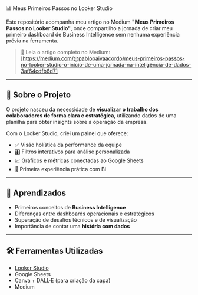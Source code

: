 📊 Meus Primeiros Passos no Looker Studio

Este repositório acompanha meu artigo no Medium **"Meus Primeiros Passos no Looker Studio"**, onde compartilho a jornada de criar meu primeiro dashboard de Business Intelligence sem nenhuma experiência prévia na ferramenta.

> 🔗 Leia o artigo completo no Medium: [https://medium.com/@pablopaivaacordo/meus-primeiros-passos-no-looker-studio-o-início-de-uma-jornada-na-inteligência-de-dados-3af64cdfb6d7]

---

## 🧠 Sobre o Projeto

O projeto nasceu da necessidade de **visualizar o trabalho dos colaboradores de forma clara e estratégica**, utilizando dados de uma planilha para obter insights sobre a operação da empresa.

Com o Looker Studio, criei um painel que oferece:

- ✅ Visão holística da performance da equipe
- 🎛️ Filtros interativos para análise personalizada
- 📈 Gráficos e métricas conectadas ao Google Sheets
- 📌 Primeira experiência prática com BI

---

## 🚀 Aprendizados

- Primeiros conceitos de **Business Intelligence**
- Diferenças entre dashboards operacionais e estratégicos
- Superação de desafios técnicos e de visualização
- Importância de contar uma **história com dados**

---

## 🛠️ Ferramentas Utilizadas

- [Looker Studio](https://lookerstudio.google.com/)
- Google Sheets
- Canva + DALL·E (para criação da capa)
- Medium



